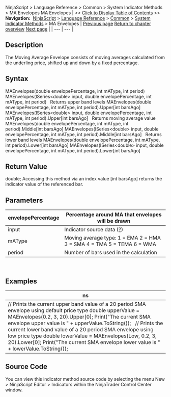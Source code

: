 ﻿
NinjaScript \> Language Reference \> Common \> System Indicator Methods \> MA Envelopes
MA Envelopes
| \<\< [Click to Display Table of Contents](maenvelopes.md) \>\> **Navigation:**     [NinjaScript](ninjascript.md) \> [Language Reference](language_reference_wip.md) \> [Common](common.md) \> [System Indicator Methods](indicators.md) \> MA Envelopes | [Previous page](linear_regression_slope.md) [Return to chapter overview](indicators.md) [Next page](maximum_max.md) |
| --- | --- |
## Description
The Moving Average Envelope consists of moving averages calculated from the underling price, shifted up and down by a fixed percentage.

## Syntax
MAEnvelopes(double envelopePercentage, int mAType, int period)
MAEnvelopes(ISeries\<double\> input, double envelopePercentage, int mAType, int period)
 
Returns upper band levels
MAEnvelopes(double envelopePercentage, int mAType, int period).Upper\[int barsAgo]
MAEnvelopes(ISeries\<double\> input, double envelopePercentage, int mAType, int period).Upper\[int barsAgo]
 
Returns moving average value
MAEnvelopes(double envelopePercentage, int mAType, int period).Middle\[int barsAgo]
MAEnvelopes(ISeries\<double\> input, double envelopePercentage, int mAType, int period).Middle\[int barsAgo]
 
Returns lower band levels
MAEnvelopes(double envelopePercentage, int mAType, int period).Lower\[int barsAgo]
MAEnvelopes(ISeries\<double\> input, double envelopePercentage, int mAType, int period).Lower\[int barsAgo]

## Return Value
double; Accessing this method via an index value \[int barsAgo] returns the indicator value of the referenced bar.

## Parameters
| envelopePercentage | Percentage around MA that envelopes will be drawn |
| --- | --- |
| input | Indicator source data ([?](valid_input_data_for_indicator.md)) |
| mAType | Moving average type: 1 \= EMA 2 \= HMA 3 \= SMA 4 \= TMA 5 \= TEMA 6 \= WMA |
| period | Number of bars used in the calculation |

 
## 
## Examples
| ns |
| --- |
| // Prints the current upper band value of a 20 period SMA envelope using default price type double upperValue \= MAEnvelopes(0\.2, 3, 20).Upper\[0]; Print("The current SMA envelope upper value is " \+ upperValue.ToString());   // Prints the current lower band value of a 20 period SMA envelope using low price type double lowerValue \= MAEnvelopes(Low, 0\.2, 3, 20).Lower\[0]; Print("The current SMA envelope lower value is " \+ lowerValue.ToString()); |

## Source Code
You can view this indicator method source code by selecting the menu New \> NinjaScript Editor \> Indicators within the NinjaTrader Control Center window.

